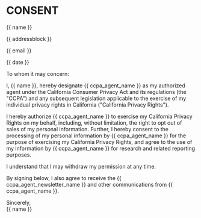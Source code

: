 # CONSENT

<div id="heading">
{{ name }}

{{ addressblock }}

{{ email }}
</div>

<div id="date">
{{ date }}
</div>

<main>

To whom it may concern:

I, {{ name }}, hereby designate {{ ccpa_agent_name }}
as my authorized agent under the California Consumer
Privacy Act and its regulations (the "CCPA") and any
subsequent legislation applicable to the exercise
of my individual privacy rights in California
("California Privacy Rights").

I hereby authorize {{ ccpa_agent_name }} to exercise
my California Privacy Rights on my behalf, including,
without limitation, the right to opt out of sales of
my personal information.  Further, I hereby consent
to the processing of my personal information 
by {{ ccpa_agent_name }} for the purpose of exercising my
California Privacy Rights, and agree to the use of
my information by {{ ccpa_agent_name }} for research
and related reporting purposes.

I understand that I may withdraw my permission at any time.

By signing below, I also agree to receive the {{ ccpa_agent_newsletter_name }} and other communications from {{ ccpa_agent_name }}.

</main>

<div id="closing">
Sincerely,
</div>

<div id="signature-name">
{{ name }}
</div>
